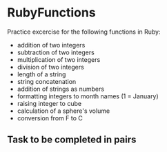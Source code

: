 # RubyFunctions

Practice excercise for the following functions in Ruby:

- addition of two integers
- subtraction of two integers
- multiplication of two integers
- division of two integers
- length of a string
- string concatenation
- addition of strings as numbers
- formatting integers to month names (1 = January)
- raising integer to cube
- calculation of a sphere's volume
- conversion from F to C

## Task to be completed in pairs
